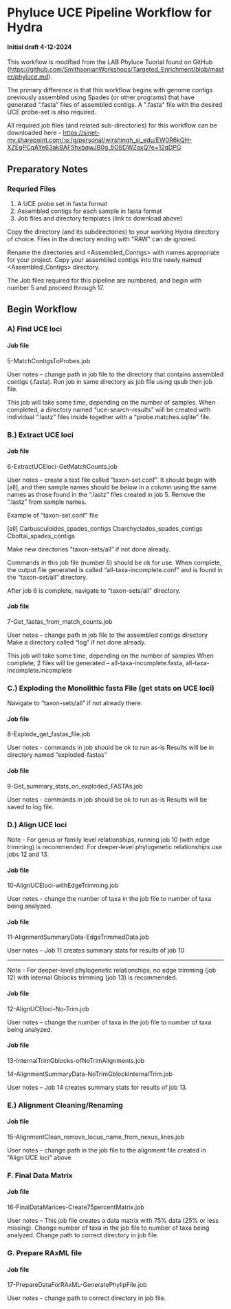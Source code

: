 # Phyluce UCE Pipeline Workflow for Hydra
#### Initial draft 4-12-2024
 
This workflow is modified from the LAB Phyluce Tuorial found on GitHub (https://github.com/SmithsonianWorkshops/Targeted_Enrichment/blob/master/phyluce.md).
 
The primary difference is that this workflow begins with genome contigs previously assembled using Spades (or other programs) that have generated “.fasta” files of assembled contigs. A ".fasta" file with the desired UCE probe-set is also required.
 
All required job files (and related sub-directories) for this workflow can be downloaded here - https://sinet-my.sharepoint.com/:u:/g/personal/wirshingh_si_edu/EW0R6kQH-XZEgPCqAYe63akBAF5hxbqwJB0g_5OBDWZaxQ?e=12qDPG
 
## Preparatory Notes
 
### Requried Files
1. 	A UCE probe set in fasta format
2. 	Assembled contigs for each sample in fasta format
3. 	Job files and directory templates (link to download above)
 
Copy the directory (and its subdirectories) <project> to your working Hydra directory of choice. Files in the directory ending with "RAW" can de ignored.
 
Rename the directories <project> and <Assembled_Contigs> with names appropriate for your project. Copy your assembled contigs into the newly named <Assembled_Contigs> directory.
 
The Job files required for this pipeline are numbered, and begin with number 5 and proceed through 17. 
 
 
## Begin Workflow
 
### A) Find UCE loci
 
#### Job file
5-MatchContigsToProbes.job
 
User notes – change path in job file to the directory that contains assembled contigs (.fasta). Run job in same directory as job file using qsub then job file.
 
This job will take some time, depending on the number of samples. When completed, a directory named “uce-search-results” will be created with individual “.lastz” files inside together with a “probe.matches.sqlite” file.
 
 


### B.) Extract UCE loci
 
#### Job file
6-ExtractUCEloci-GetMatchCounts.job
 
User notes – create a text file called “taxon-set.conf”. It should begin with [all], and then sample names should be below in a column using the same names as those found in the “.lastz” files created in job 5. Remove the “.lastz” from sample names.
 
Example of “taxon-set.conf” file
 
[all]
Carbusculoides_spades_contigs
Cbarchyclados_spades_contigs
Cbottai_spades_contigs
 
Make new directories “taxon-sets/all” if not done already.
 
Commands in this job file (number 6) should be ok for use. When complete, the output file generated is called “all-taxa-incomplete.conf” and is found in the “taxon-set/all” directory.
 
After job 6 is complete, navigate to “taxon-sets/all” directory.
 
 
#### Job file
7-Get_fastas_from_match_counts.job
 
User notes – change path in job file to the assembled contigs directory
Make a directory called “log” if not done already.
 
This job will take some time, depending on the number of samples When complete, 2 files will be generated – all-taxa-incomplete.fasta, all-taxa-incomplete.incomplete
 
 
 
### C.) Exploding the Monolithic fasta File (get stats on UCE loci)
 
Navigate to “taxon-sets/all” if not already there.
 
#### Job file
8-Explode_get_fastas_file.job
 
User notes - commands in job should be ok to run as-is
Results will be in directory named “exploded-fastas”
 
#### Job file
9-Get_summary_stats_on_exploded_FASTAs.job
 
User notes - commands in job should be ok to run as-is
Results will be saved to log file.
 
 
### D.) Align UCE loci
 
Note - For genus or family level relationships, running job 10 (with edge trimming) is recommended. For deeper-level phylogenetic relationships use jobs 12 and 13.
 
#### Job file
10-AlignUCEloci-withEdgeTrimming.job
 
User notes - change the number of taxa in the job file to number of taxa being analyzed.
 
#### Job file
11-AlignmentSummaryData-EdgeTrimmedData.job
 
User notes – Job 11 creates summary stats for results of job 10
 
 ---------
 
Note - For deeper-level phylogenetic relationships, no edge trimming (job 12) with internal Gblocks trimming (job 13) is recommended.
 
#### Job file
12-AlignUCEloci-No-Trim.job
 
User notes – change the number of taxa in the job file to number of taxa being analyzed.
 
#### Job file
13-InternalTrimGblocks-ofNoTrimAlignments.job
 
14-AlignmentSummaryData-NoTrimGblockInternalTrim.job
 
User notes – Job 14 creates summary stats for results of job 13.
 

### E.) Alignment Cleaning/Renaming
 
#### Job file
15-AlignmentClean_remove_locus_name_from_nexus_lines.job
 
User notes – change path in the job file to the alignment file created in “Align UCE loci” above
 
### F. Final Data Matrix
 
#### Job file
16-FinalDataMarices-Create75percentMatrix.job
 
User notes – This job file creates a data matrix with 75% data (25% or less missing). Change number of taxa in the job file to number of taxa being analyzed. Change path to correct directory in job file.
 
### G. Prepare RAxML file
 
#### Job file
17-PrepareDataForRAxML-GeneratePhylipFile.job
 
User notes – change path to correct directory in job file.
 
 


